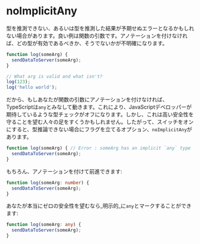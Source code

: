 # noImplicitAny

型を推測できない、あるいは型を推測した結果が予期せぬエラーとなるかもしれない場合があります。良い例は関数の引数です。アノテーションを付けなければ、どの型が有効であるべきか、そうでないかが不明確になります。

```typescript
function log(someArg) {
  sendDataToServer(someArg);
}

// What arg is valid and what isn't?
log(123);
log('hello world');
```

だから、もしあなたが関数の引数にアノテーションを付けなければ、TypeScriptは`any`とみなして動きます。これにより、JavaScriptデベロッパーが期待しているような型チェックがオフになります。しかし、これは高い安全性を守ることを望む人々の足をすくうかもしれません。したがって、スイッチをオンにすると、型推論できない場合にフラグを立てるオプション、`noImplicitAny`があります。

```typescript
function log(someArg) { // Error : someArg has an implicit `any` type
  sendDataToServer(someArg);
}
```

もちろん、アノテーションを付けて前進できます:

```typescript
function log(someArg: number) {
  sendDataToServer(someArg);
}
```

あなたが本当にゼロの安全性を望むなら_明示的_に`any`とマークすることができます:

```typescript
function log(someArg: any) {
  sendDataToServer(someArg);
}
```

